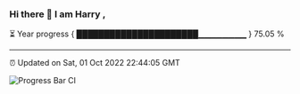 ### Hi there 👋 I am Harry , 

⏳ Year progress { ██████████████████████▁▁▁▁▁▁▁▁ } 75.05 %

---

⏰ Updated on Sat, 01 Oct 2022 22:44:05 GMT

![Progress Bar CI](https://github.com/duykhang68/duykhang68/workflows/Progress%20Bar%20CI/badge.svg)
